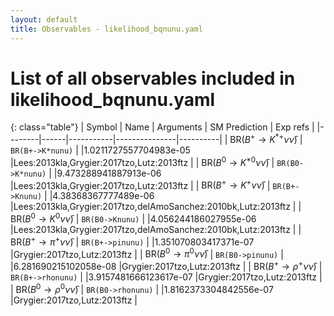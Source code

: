 ```yaml
---
layout: default
title: Observables - likelihood_bqnunu.yaml
---
```


# List of all observables included in likelihood_bqnunu.yaml

{: class="table"}
| Symbol | Name | Arguments | SM Prediction | Exp refs |
|--------|------|-----------|---------------|----------|
| $\text{BR}(B^+\to K^{*+}\nu\bar\nu)$ | `BR(B+->K*nunu)` |  |1.0211727557704983e-05 |Lees:2013kla,Grygier:2017tzo,Lutz:2013ftz | 
| $\text{BR}(B^0\to K^{*0}\nu\bar\nu)$ | `BR(B0->K*nunu)` |  |9.473288941887913e-06 |Lees:2013kla,Grygier:2017tzo,Lutz:2013ftz | 
| $\text{BR}(B^+\to K^+\nu\bar\nu)$ | `BR(B+->Knunu)` |  |4.38368367777489e-06 |Lees:2013kla,Grygier:2017tzo,delAmoSanchez:2010bk,Lutz:2013ftz | 
| $\text{BR}(B^0\to K^0\nu\bar\nu)$ | `BR(B0->Knunu)` |  |4.056244186027955e-06 |Lees:2013kla,Grygier:2017tzo,delAmoSanchez:2010bk,Lutz:2013ftz | 
| $\text{BR}(B^+\to \pi^+\nu\bar\nu)$ | `BR(B+->pinunu)` |  |1.351070803417371e-07 |Grygier:2017tzo,Lutz:2013ftz | 
| $\text{BR}(B^0\to \pi^0\nu\bar\nu)$ | `BR(B0->pinunu)` |  |6.281690215102058e-08 |Grygier:2017tzo,Lutz:2013ftz | 
| $\text{BR}(B^+\to \rho^{+}\nu\bar\nu)$ | `BR(B+->rhonunu)` |  |3.9157481666123617e-07 |Grygier:2017tzo,Lutz:2013ftz | 
| $\text{BR}(B^0\to \rho^{0}\nu\bar\nu)$ | `BR(B0->rhonunu)` |  |1.8162373304842556e-07 |Grygier:2017tzo,Lutz:2013ftz | 
